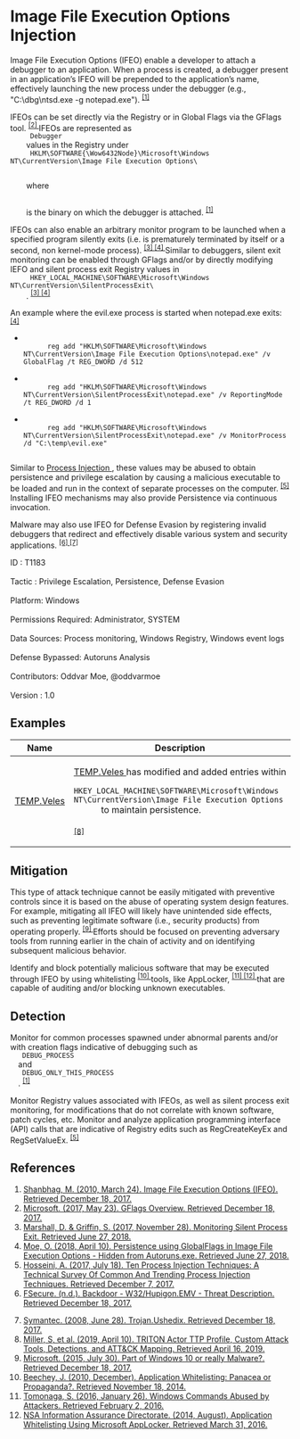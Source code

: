 <div class="container-fluid">
 <h1>
  Image File Execution Options Injection
 </h1>
 <div class="row">
  <div class="col-md-8 description-body">
   <p>
    Image File Execution Options (IFEO) enable a developer to attach a debugger to an application. When a process is created, a debugger present in an application’s IFEO will be prepended to the application’s name, effectively launching the new process under the debugger (e.g., "C:\dbg\ntsd.exe -g  notepad.exe").
    <span class="scite-citeref-number" data-reference="Microsoft Dev Blog IFEO Mar 2010" id="scite-ref-1-a">
     <sup>
      <a aria-describedby="qtip-0" data-hasqtip="0" href="https://blogs.msdn.microsoft.com/mithuns/2010/03/24/image-file-execution-options-ifeo/" target="_blank">
       [1]
      </a>
     </sup>
    </span>
   </p>
   <p>
    IFEOs can be set directly via the Registry or in Global Flags via the GFlags tool.
    <span class="scite-citeref-number" data-reference="Microsoft GFlags Mar 2017" id="scite-ref-2-a">
     <sup>
      <a aria-describedby="qtip-1" data-hasqtip="1" href="https://docs.microsoft.com/windows-hardware/drivers/debugger/gflags-overview" target="_blank">
       [2]
      </a>
     </sup>
    </span>
    IFEOs are represented as
    <code>
     Debugger
    </code>
    values in the Registry under
    <code>
     HKLM\SOFTWARE{\Wow6432Node}\Microsoft\Windows NT\CurrentVersion\Image File Execution Options\
     <executable>
     </executable>
    </code>
    where
    <code>
     <executable>
     </executable>
    </code>
    is the binary on which the debugger is attached.
    <span class="scite-citeref-number" data-reference="Microsoft Dev Blog IFEO Mar 2010" id="scite-ref-1-a">
     <sup>
      <a aria-describedby="qtip-0" data-hasqtip="0" href="https://blogs.msdn.microsoft.com/mithuns/2010/03/24/image-file-execution-options-ifeo/" target="_blank">
       [1]
      </a>
     </sup>
    </span>
   </p>
   <p>
    IFEOs can also enable an arbitrary monitor program to be launched when a specified program silently exits (i.e. is prematurely terminated by itself or a second, non kernel-mode process).
    <span class="scite-citeref-number" data-reference="Microsoft Silent Process Exit NOV 2017" id="scite-ref-3-a">
     <sup>
      <a aria-describedby="qtip-2" data-hasqtip="2" href="https://docs.microsoft.com/windows-hardware/drivers/debugger/registry-entries-for-silent-process-exit" target="_blank">
       [3]
      </a>
     </sup>
    </span>
    <span class="scite-citeref-number" data-reference="Oddvar Moe IFEO APR 2018" id="scite-ref-4-a">
     <sup>
      <a aria-describedby="qtip-3" data-hasqtip="3" href="https://oddvar.moe/2018/04/10/persistence-using-globalflags-in-image-file-execution-options-hidden-from-autoruns-exe/" target="_blank">
       [4]
      </a>
     </sup>
    </span>
    Similar to debuggers, silent exit monitoring can be enabled through GFlags and/or by directly modifying IEFO and silent process exit Registry values in
    <code>
     HKEY_LOCAL_MACHINE\SOFTWARE\Microsoft\Windows NT\CurrentVersion\SilentProcessExit\
    </code>
    .
    <span class="scite-citeref-number" data-reference="Microsoft Silent Process Exit NOV 2017" id="scite-ref-3-a">
     <sup>
      <a aria-describedby="qtip-2" data-hasqtip="2" href="https://docs.microsoft.com/windows-hardware/drivers/debugger/registry-entries-for-silent-process-exit" target="_blank">
       [3]
      </a>
     </sup>
    </span>
    <span class="scite-citeref-number" data-reference="Oddvar Moe IFEO APR 2018" id="scite-ref-4-a">
     <sup>
      <a aria-describedby="qtip-3" data-hasqtip="3" href="https://oddvar.moe/2018/04/10/persistence-using-globalflags-in-image-file-execution-options-hidden-from-autoruns-exe/" target="_blank">
       [4]
      </a>
     </sup>
    </span>
   </p>
   <p>
    An example where the evil.exe process is started when notepad.exe exits:
    <span class="scite-citeref-number" data-reference="Oddvar Moe IFEO APR 2018" id="scite-ref-4-a">
     <sup>
      <a aria-describedby="qtip-3" data-hasqtip="3" href="https://oddvar.moe/2018/04/10/persistence-using-globalflags-in-image-file-execution-options-hidden-from-autoruns-exe/" target="_blank">
       [4]
      </a>
     </sup>
    </span>
   </p>
   <ul>
    <li>
     <code>
      reg add "HKLM\SOFTWARE\Microsoft\Windows NT\CurrentVersion\Image File Execution Options\notepad.exe" /v GlobalFlag /t REG_DWORD /d 512
     </code>
    </li>
    <li>
     <code>
      reg add "HKLM\SOFTWARE\Microsoft\Windows NT\CurrentVersion\SilentProcessExit\notepad.exe" /v ReportingMode /t REG_DWORD /d 1
     </code>
    </li>
    <li>
     <code>
      reg add "HKLM\SOFTWARE\Microsoft\Windows NT\CurrentVersion\SilentProcessExit\notepad.exe" /v MonitorProcess /d "C:\temp\evil.exe"
     </code>
    </li>
   </ul>
   <p>
    Similar to
    <a href="https://attack.mitre.org/techniques/T1055">
     Process Injection
    </a>
    , these values may be abused to obtain persistence and privilege escalation by causing a malicious executable to be loaded and run in the context of separate processes on the computer.
    <span class="scite-citeref-number" data-reference="Endgame Process Injection July 2017" id="scite-ref-5-a">
     <sup>
      <a aria-describedby="qtip-4" data-hasqtip="4" href="https://www.endgame.com/blog/technical-blog/ten-process-injection-techniques-technical-survey-common-and-trending-process" target="_blank">
       [5]
      </a>
     </sup>
    </span>
    Installing IFEO mechanisms may also provide Persistence via continuous invocation.
   </p>
   <p>
    Malware may also use IFEO for Defense Evasion by registering invalid debuggers that redirect and effectively disable various system and security applications.
    <span class="scite-citeref-number" data-reference="FSecure Hupigon" id="scite-ref-6-a">
     <sup>
      <a aria-describedby="qtip-5" data-hasqtip="5" href="https://www.f-secure.com/v-descs/backdoor_w32_hupigon_emv.shtml" target="_blank">
       [6]
      </a>
     </sup>
    </span>
    <span class="scite-citeref-number" data-reference="Symantec Ushedix June 2008" id="scite-ref-7-a">
     <sup>
      <a aria-describedby="qtip-6" data-hasqtip="6" href="https://www.symantec.com/security_response/writeup.jsp?docid=2008-062807-2501-99&amp;tabid=2" target="_blank">
       [7]
      </a>
     </sup>
    </span>
   </p>
  </div>
  <div class="col-md-4">
   <div class="card">
    <div class="card-body">
     <div class="card-data">
      <span class="h5 card-title">
       ID
      </span>
      : T1183
      <br/>
      <br/>
     </div>
     <div class="card-data">
      <span class="h5 card-title">
      </span>
     </div>
     <div class="card-data">
      <span class="h5 card-title">
       Tactic
      </span>
      : Privilege Escalation, Persistence, Defense Evasion
      <br/>
      <br/>
     </div>
     <div class="card-data">
      <span class="h5 card-title">
       Platform:
      </span>
      Windows
      <br/>
      <br/>
     </div>
     <div class="card-data">
      <span class="h5 card-title">
      </span>
     </div>
     <div class="card-data">
      <span class="h5 card-title">
       Permissions Required:
      </span>
      Administrator, SYSTEM
      <br/>
      <br/>
     </div>
     <div class="card-data">
      <span class="h5 card-title">
      </span>
     </div>
     <div class="card-data">
      <span class="h5 card-title">
       Data Sources:
      </span>
      Process monitoring, Windows Registry, Windows event logs
      <br/>
      <br/>
     </div>
     <div class="card-data">
      <span class="h5 card-title">
      </span>
     </div>
     <div class="card-data">
      <span class="h5 card-title">
      </span>
     </div>
     <div class="card-data">
      <span class="h5 card-title">
       Defense Bypassed:
      </span>
      Autoruns Analysis
      <br/>
      <br/>
     </div>
     <div class="card-data">
      <span class="h5 card-title">
      </span>
     </div>
     <div class="card-data">
      <span class="h5 card-title">
      </span>
     </div>
     <div class="card-data">
      <span class="h5 card-title">
      </span>
     </div>
     <div class="card-data">
      <span class="h5 card-title">
       Contributors:
      </span>
      Oddvar Moe, @oddvarmoe
      <br/>
      <br/>
     </div>
     <div class="card-data">
      <span class="h5 card-title">
       Version
      </span>
      : 1.0
     </div>
    </div>
   </div>
  </div>
 </div>
 <h2 class="pt-3" id="examples">
  Examples
 </h2>
 <table class="table table-bordered table-light mt-2">
  <thead>
   <tr>
    <th scope="col">
     Name
    </th>
    <th scope="col">
     Description
    </th>
   </tr>
  </thead>
  <tbody class="bg-white">
   <tr>
    <td>
     <a href="https://attack.mitre.org/groups/G0088">
      TEMP.Veles
     </a>
    </td>
    <td>
     <p>
      <a href="https://attack.mitre.org/groups/G0088">
       TEMP.Veles
      </a>
      has modified and added entries within
      <code>
       HKEY_LOCAL_MACHINE\SOFTWARE\Microsoft\Windows NT\CurrentVersion\Image File Execution Options
      </code>
      to maintain persistence.
      <br/>
      <br/>
      <span class="scite-citeref-number" data-reference="FireEye TRITON 2019" id="scite-ref-8-a" onclick="scrollToRef('scite-8')">
       <sup>
        <a aria-describedby="qtip-7" data-hasqtip="7" href="https://www.fireeye.com/blog/threat-research/2019/04/triton-actor-ttp-profile-custom-attack-tools-detections.html" target="_blank">
         [8]
        </a>
       </sup>
      </span>
     </p>
    </td>
   </tr>
  </tbody>
 </table>
 <h2 class="pt-3" id="mitigation">
  Mitigation
 </h2>
 <p>
  This type of attack technique cannot be easily mitigated with preventive controls since it is based on the abuse of operating system design features. For example, mitigating all IFEO will likely have unintended side effects, such as preventing legitimate software (i.e., security products) from operating properly.
  <span class="scite-citeref-number" data-reference="Microsoft IFEOorMalware July 2015" id="scite-ref-9-a">
   <sup>
    <a aria-describedby="qtip-8" data-hasqtip="8" href="https://answers.microsoft.com/windows/forum/windows_10-security/part-of-windows-10-or-really-malware/af715663-a34a-423c-850d-2a46f369a54c" target="_blank">
     [9]
    </a>
   </sup>
  </span>
  Efforts should be focused on preventing adversary tools from running earlier in the chain of activity and on identifying subsequent malicious behavior.
 </p>
 <p>
  Identify and block potentially malicious software that may be executed through IFEO by using whitelisting
  <span class="scite-citeref-number" data-reference="Beechey 2010" id="scite-ref-10-a">
   <sup>
    <a aria-describedby="qtip-9" data-hasqtip="9" href="http://www.sans.org/reading-room/whitepapers/application/application-whitelisting-panacea-propaganda-33599" target="_blank">
     [10]
    </a>
   </sup>
  </span>
  tools, like AppLocker,
  <span class="scite-citeref-number" data-reference="Windows Commands JPCERT" id="scite-ref-11-a">
   <sup>
    <a aria-describedby="qtip-10" data-hasqtip="10" href="http://blog.jpcert.or.jp/2016/01/windows-commands-abused-by-attackers.html" target="_blank">
     [11]
    </a>
   </sup>
  </span>
  <span class="scite-citeref-number" data-reference="NSA MS AppLocker" id="scite-ref-12-a">
   <sup>
    <a aria-describedby="qtip-11" data-hasqtip="11" href="https://www.iad.gov/iad/library/ia-guidance/tech-briefs/application-whitelisting-using-microsoft-applocker.cfm" target="_blank">
     [12]
    </a>
   </sup>
  </span>
  that are capable of auditing and/or blocking unknown executables.
 </p>
 <h2 class="pt-3" id="detection">
  Detection
 </h2>
 <p>
  Monitor for common processes spawned under abnormal parents and/or with creation flags indicative of debugging such as
  <code>
   DEBUG_PROCESS
  </code>
  and
  <code>
   DEBUG_ONLY_THIS_PROCESS
  </code>
  .
  <span class="scite-citeref-number" data-reference="Microsoft Dev Blog IFEO Mar 2010" id="scite-ref-1-a">
   <sup>
    <a aria-describedby="qtip-0" data-hasqtip="0" href="https://blogs.msdn.microsoft.com/mithuns/2010/03/24/image-file-execution-options-ifeo/" target="_blank">
     [1]
    </a>
   </sup>
  </span>
 </p>
 <p>
  Monitor Registry values associated with IFEOs, as well as silent process exit monitoring, for modifications that do not correlate with known software, patch cycles, etc. Monitor and analyze application programming interface (API) calls that are indicative of Registry edits such as RegCreateKeyEx and RegSetValueEx.
  <span class="scite-citeref-number" data-reference="Endgame Process Injection July 2017" id="scite-ref-5-a">
   <sup>
    <a aria-describedby="qtip-4" data-hasqtip="4" href="https://www.endgame.com/blog/technical-blog/ten-process-injection-techniques-technical-survey-common-and-trending-process" target="_blank">
     [5]
    </a>
   </sup>
  </span>
 </p>
 <h2 class="pt-3" id="references">
  References
 </h2>
 <div class="row">
  <div class="col">
   <ol>
    <li>
     <span class="scite-citation" id="scite-1">
      <span class="scite-citation-text">
       <a class="external text" href="https://blogs.msdn.microsoft.com/mithuns/2010/03/24/image-file-execution-options-ifeo/" name="scite-1" rel="nofollow" target="_blank">
        Shanbhag, M. (2010, March 24). Image File Execution Options (IFEO). Retrieved December 18, 2017.
       </a>
      </span>
     </span>
    </li>
    <li>
     <span class="scite-citation" id="scite-2">
      <span class="scite-citation-text">
       <a class="external text" href="https://docs.microsoft.com/windows-hardware/drivers/debugger/gflags-overview" name="scite-2" rel="nofollow" target="_blank">
        Microsoft. (2017, May 23). GFlags Overview. Retrieved December 18, 2017.
       </a>
      </span>
     </span>
    </li>
    <li>
     <span class="scite-citation" id="scite-3">
      <span class="scite-citation-text">
       <a class="external text" href="https://docs.microsoft.com/windows-hardware/drivers/debugger/registry-entries-for-silent-process-exit" name="scite-3" rel="nofollow" target="_blank">
        Marshall, D. &amp; Griffin, S. (2017, November 28). Monitoring Silent Process Exit. Retrieved June 27, 2018.
       </a>
      </span>
     </span>
    </li>
    <li>
     <span class="scite-citation" id="scite-4">
      <span class="scite-citation-text">
       <a class="external text" href="https://oddvar.moe/2018/04/10/persistence-using-globalflags-in-image-file-execution-options-hidden-from-autoruns-exe/" name="scite-4" rel="nofollow" target="_blank">
        Moe, O. (2018, April 10). Persistence using GlobalFlags in Image File Execution Options - Hidden from Autoruns.exe. Retrieved June 27, 2018.
       </a>
      </span>
     </span>
    </li>
    <li>
     <span class="scite-citation" id="scite-5">
      <span class="scite-citation-text">
       <a class="external text" href="https://www.endgame.com/blog/technical-blog/ten-process-injection-techniques-technical-survey-common-and-trending-process" name="scite-5" rel="nofollow" target="_blank">
        Hosseini, A. (2017, July 18). Ten Process Injection Techniques: A Technical Survey Of Common And Trending Process Injection Techniques. Retrieved December 7, 2017.
       </a>
      </span>
     </span>
    </li>
    <li>
     <span class="scite-citation" id="scite-6">
      <span class="scite-citation-text">
       <a class="external text" href="https://www.f-secure.com/v-descs/backdoor_w32_hupigon_emv.shtml" name="scite-6" rel="nofollow" target="_blank">
        FSecure. (n.d.). Backdoor - W32/Hupigon.EMV - Threat Description. Retrieved December 18, 2017.
       </a>
      </span>
     </span>
    </li>
   </ol>
  </div>
  <div class="col">
   <ol start="7.0">
    <li>
     <span class="scite-citation" id="scite-7">
      <span class="scite-citation-text">
       <a class="external text" href="https://www.symantec.com/security_response/writeup.jsp?docid=2008-062807-2501-99&amp;tabid=2" name="scite-7" rel="nofollow" target="_blank">
        Symantec. (2008, June 28). Trojan.Ushedix. Retrieved December 18, 2017.
       </a>
      </span>
     </span>
    </li>
    <li>
     <span class="scite-citation" id="scite-8">
      <span class="scite-citation-text">
       <a class="external text" href="https://www.fireeye.com/blog/threat-research/2019/04/triton-actor-ttp-profile-custom-attack-tools-detections.html" name="scite-8" rel="nofollow" target="_blank">
        Miller, S, et al. (2019, April 10). TRITON Actor TTP Profile, Custom Attack Tools, Detections, and ATT&amp;CK Mapping. Retrieved April 16, 2019.
       </a>
      </span>
     </span>
    </li>
    <li>
     <span class="scite-citation" id="scite-9">
      <span class="scite-citation-text">
       <a class="external text" href="https://answers.microsoft.com/windows/forum/windows_10-security/part-of-windows-10-or-really-malware/af715663-a34a-423c-850d-2a46f369a54c" name="scite-9" rel="nofollow" target="_blank">
        Microsoft. (2015, July 30). Part of Windows 10 or really Malware?. Retrieved December 18, 2017.
       </a>
      </span>
     </span>
    </li>
    <li>
     <span class="scite-citation" id="scite-10">
      <span class="scite-citation-text">
       <a class="external text" href="http://www.sans.org/reading-room/whitepapers/application/application-whitelisting-panacea-propaganda-33599" name="scite-10" rel="nofollow" target="_blank">
        Beechey, J. (2010, December). Application Whitelisting: Panacea or Propaganda?. Retrieved November 18, 2014.
       </a>
      </span>
     </span>
    </li>
    <li>
     <span class="scite-citation" id="scite-11">
      <span class="scite-citation-text">
       <a class="external text" href="http://blog.jpcert.or.jp/2016/01/windows-commands-abused-by-attackers.html" name="scite-11" rel="nofollow" target="_blank">
        Tomonaga, S. (2016, January 26). Windows Commands Abused by Attackers. Retrieved February 2, 2016.
       </a>
      </span>
     </span>
    </li>
    <li>
     <span class="scite-citation" id="scite-12">
      <span class="scite-citation-text">
       <a class="external text" href="https://www.iad.gov/iad/library/ia-guidance/tech-briefs/application-whitelisting-using-microsoft-applocker.cfm" name="scite-12" rel="nofollow" target="_blank">
        NSA Information Assurance Directorate. (2014, August). Application Whitelisting Using Microsoft AppLocker. Retrieved March 31, 2016.
       </a>
      </span>
     </span>
    </li>
   </ol>
  </div>
 </div>
</div>
